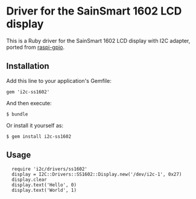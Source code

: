 # Driver for the SainSmart 1602 LCD display

This is a Ruby driver for the SainSmart 1602 LCD display with I2C adapter, ported from [raspi-gpio](https://github.com/paulbarber/raspi-gpio/blob/master/lcd_display.py).

## Installation

Add this line to your application's Gemfile:

    gem 'i2c-ss1602'

And then execute:

    $ bundle

Or install it yourself as:

    $ gem install i2c-ss1602

## Usage

      require 'i2c/drivers/ss1602'
      display = I2C::Drivers::SS1602::Display.new('/dev/i2c-1', 0x27)
      display.clear
      display.text('Hello', 0)
      display.text('World', 1)
